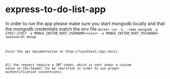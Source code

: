 # express-to-do-list-app
In order to run the app please make sure you start mongodb locally and that the mongodb credentials match the env file
<code>`docker run -d --name mongodb -p 27017:27017 -e MONGO_INITDB_ROOT_USERNAME=<user> -e
MONGO_INITDB_ROOT_PASSWORD=<password> mongo`<code>

Visit the api documentation at http://localhost:<PORT>/api-docs/.

All the request require a JWT token, which is sent under a  custom value in the header (to be rewritten in order to use proper authentification conventions).
